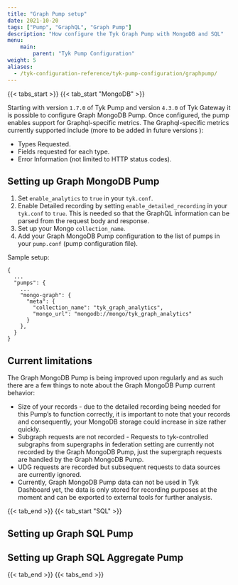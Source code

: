 ```yaml
---
title: "Graph Pump setup"
date: 2021-10-20
tags: ["Pump", "GraphQL", "Graph Pump"]
description: "How configure the Tyk Graph Pump with MongoDB and SQL"
menu:
    main:
        parent: "Tyk Pump Configuration"
weight: 5 
aliases: 
  - /tyk-configuration-reference/tyk-pump-configuration/graphpump/
---
```


{{< tabs_start >}}
{{< tab_start "MongoDB" >}}

Starting with version `1.7.0` of Tyk Pump and version `4.3.0` of Tyk Gateway it is possible to configure Graph MongoDB Pump. Once configured, the pump enables support for Graphql-specific metrics. The Graphql-specific metrics currently supported include (more to be added in future versions ):

* Types Requested.
* Fields requested for each type.
* Error Information (not limited to HTTP status codes).

## Setting up Graph MongoDB Pump

1. Set `enable_analytics` to `true` in your `tyk.conf`.
2. Enable Detailed recording by setting `enable_detailed_recording` in your `tyk.conf` to `true`. This is needed so that the GraphQL information can be parsed from the request body and response.
3. Set up your Mongo `collection_name`.
4. Add your Graph MongoDB Pump configuration to the list of pumps in your `pump.conf` (pump configuration file). 

Sample setup:

```
{
  ...
  "pumps": {
    ...
    "mongo-graph": {
      "meta": {
        "collection_name": "tyk_graph_analytics",
        "mongo_url": "mongodb://mongo/tyk_graph_analytics"
      }
    },
  }
}
```

## Current limitations

The Graph MongoDB Pump is being improved upon regularly and as such there are a few things to note about the Graph MongoDB Pump current behavior:

* Size of your records - due to the detailed recording being needed for this Pump’s to function correctly, it is important to note that your records and consequently, your MongoDB storage could increase in size rather quickly.
* Subgraph requests are not recorded - Requests to tyk-controlled subgraphs from supergraphs in federation setting are currently not recorded by the Graph MongoDB Pump, just the supergraph requests are handled by the Graph MongoDB Pump.
* UDG requests are recorded but subsequent requests to data sources  are currently ignored.
* Currently, Graph MongoDB Pump data can not be used in Tyk Dashboard yet, the data is only stored for recording purposes at the moment and can be exported to external tools for further analysis.

{{< tab_end >}}
{{< tab_start "SQL" >}}

[comment]: <> (Kofo this is where all the SQL content needs to go)

## Setting up Graph SQL Pump


## Setting up Graph SQL Aggregate Pump


{{< tab_end >}}
{{< tabs_end >}}